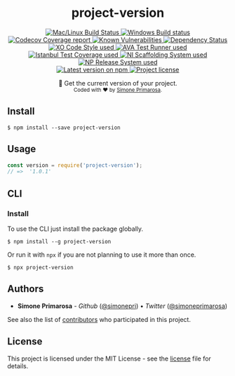 <h1 align="center">
  <b>project-version</b>
</h1>
<p align="center">
  <!-- CI - TravisCI -->
  <a href="https://travis-ci.com/simonepri/project-version">
    <img src="https://img.shields.io/travis/com/simonepri/project-version/master.svg?label=MacOS%20%26%20Linux" alt="Mac/Linux Build Status" />
  </a>
  <!-- CI - AppVeyor -->
  <a href="https://ci.appveyor.com/project/simonepri/project-version">
    <img src="https://img.shields.io/appveyor/ci/simonepri/project-version/master.svg?label=Windows" alt="Windows Build status" />
  </a>
  <!-- Coverage - Codecov -->
  <a href="https://codecov.io/gh/simonepri/project-version">
    <img src="https://img.shields.io/codecov/c/github/simonepri/project-version/master.svg" alt="Codecov Coverage report" />
  </a>
  <!-- DM - Snyk -->
  <a href="https://snyk.io/test/github/simonepri/project-version?targetFile=package.json">
    <img src="https://snyk.io/test/github/simonepri/project-version/badge.svg?targetFile=package.json" alt="Known Vulnerabilities" />
  </a>
  <!-- DM - David -->
  <a href="https://david-dm.org/simonepri/project-version">
    <img src="https://david-dm.org/simonepri/project-version/status.svg" alt="Dependency Status" />
  </a>

  <br/>

  <!-- Code Style - XO-Prettier -->
  <a href="https://github.com/xojs/xo">
    <img src="https://img.shields.io/badge/code_style-XO+Prettier-5ed9c7.svg" alt="XO Code Style used" />
  </a>
  <!-- Test Runner - AVA -->
  <a href="https://github.com/avajs/ava">
    <img src="https://img.shields.io/badge/test_runner-AVA-fb3170.svg" alt="AVA Test Runner used" />
  </a>
  <!-- Test Coverage - Istanbul -->
  <a href="https://github.com/istanbuljs/nyc">
    <img src="https://img.shields.io/badge/test_coverage-NYC-fec606.svg" alt="Istanbul Test Coverage used" />
  </a>
  <!-- Init - ni -->
  <a href="https://github.com/simonepri/ni">
    <img src="https://img.shields.io/badge/initialized_with-ni-e74c3c.svg" alt="NI Scaffolding System used" />
  </a>
  <!-- Release - np -->
  <a href="https://github.com/sindresorhus/np">
    <img src="https://img.shields.io/badge/released_with-np-6c8784.svg" alt="NP Release System used" />
  </a>

  <br/>

  <!-- Version - npm -->
  <a href="https://www.npmjs.com/package/project-version">
    <img src="https://img.shields.io/npm/v/project-version.svg" alt="Latest version on npm" />
  </a>
  <!-- License - MIT -->
  <a href="https://github.com/simonepri/project-version/tree/master/license">
    <img src="https://img.shields.io/github/license/simonepri/project-version.svg" alt="Project license" />
  </a>
</p>
<p align="center">
  👀 Get the current version of your project.
  <br/>

  <sub>
    Coded with ❤️ by <a href="#authors">Simone Primarosa</a>.
  </sub>
</p>


## Install

```
$ npm install --save project-version
```

## Usage
```js
const version = require('project-version');
// =>  '1.0.1'
```

## CLI

### Install
To use the CLI just install the package globally.
```
$ npm install --g project-version
```
Or run it with `npx` if you are not planning to use it more than once.
```
$ npx project-version
```

## Authors

- **Simone Primarosa** - *Github* ([@simonepri][github:simonepri]) • *Twitter* ([@simoneprimarosa][twitter:simoneprimarosa])

See also the list of [contributors][contributors] who participated in this project.

## License

This project is licensed under the MIT License - see the [license][license] file for details.

<!-- Links -->
[start]: https://github.com/simonepri/project-version#start-of-content
[contributors]: https://github.com/simonepri/project-version/contributors

[license]: https://github.com/simonepri/project-version/tree/master/license

[github:simonepri]: https://github.com/simonepri
[twitter:simoneprimarosa]: http://twitter.com/intent/user?screen_name=simoneprimarosa
